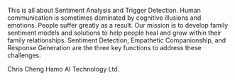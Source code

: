 This is all about Sentiment Analysis and Trigger Detection.
Human communication is sometimes dominated by cognitive illusions and emotions. People suffer greatly as a result.
Our mission is to develop family sentiment models and solutions to help people heal and grow within their family relationships.
Sentiment Detection, Empathetic Companionship, and Response Generation are the three key functions to address these challenges.

Chris Cheng
Hamo AI Technology Ltd.